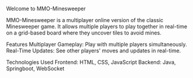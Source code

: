 Welcome to MMO-Minesweeper

MMO-Minesweeper is a multiplayer online version of the classic Minesweeper game. It allows multiple players to play together in real-time on a grid-based board where they uncover tiles to avoid mines.

Features
Multiplayer Gameplay: Play with multiple players simultaneously.
Real-Time Updates: See other players' moves and updates in real-time.

Technologies Used
Frontend: HTML, CSS, JavaScript
Backend: Java, Springboot, WebSocket